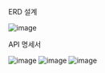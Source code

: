 ERD 설계 

![image](https://github.com/minwoolee7328/post/assets/131872877/48613d47-8d5e-4d27-b1b7-e771d2147933)

API 명세서


![image](https://github.com/minwoolee7328/post/assets/131872877/0744903e-a5e0-4d94-9692-d447f703d2c0)
![image](https://github.com/minwoolee7328/post/assets/131872877/0415a2b6-9a3d-48d1-a1a7-027dc4cc4b2b)
![image](https://github.com/minwoolee7328/post/assets/131872877/a2b711ba-9902-4f10-9283-6019d9df9da2)



